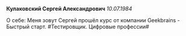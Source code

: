 **Кулаковский Сергей Александрович**
*10.07.1984*


О себе:
Меня зовут Сергей прошёл курс от компании Geekbrains - Быстрый старт. #Тестировщик. Цифровые профессии#
